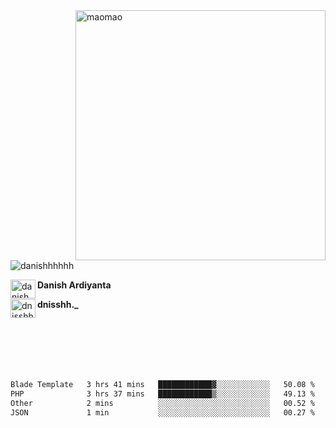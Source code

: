 <img align="right" alt="maomao" width="400" src="https://i.imgur.com/L23H0Ik.gif">

<p align="left"><img src="https://komarev.com/ghpvc/?username=danishhhhhh&label=Profile%20views&color=0e75b6&style=flat" alt="danishhhhhh" /></p>

[<img align="left" src="https://raw.githubusercontent.com/rahuldkjain/github-profile-readme-generator/master/src/images/icons/Social/linked-in-alt.svg" alt="danish ardiyanta" height="30" width="40" />](https://linkedin.com/in/danish-ardiyanta)
**Danish Ardiyanta**

[<img align="left" src="https://raw.githubusercontent.com/rahuldkjain/github-profile-readme-generator/master/src/images/icons/Social/instagram.svg" alt="dnisshh._" height="30" width="40" />](https://instagram.com/dnisshh._)
**dnisshh._**

</br></br></br></br></br>

<!--START_SECTION:waka-->

```txt
Blade Template   3 hrs 41 mins   ████████████▓░░░░░░░░░░░░   50.08 %
PHP              3 hrs 37 mins   ████████████▒░░░░░░░░░░░░   49.13 %
Other            2 mins          ░░░░░░░░░░░░░░░░░░░░░░░░░   00.52 %
JSON             1 min           ░░░░░░░░░░░░░░░░░░░░░░░░░   00.27 %
```

<!--END_SECTION:waka-->

